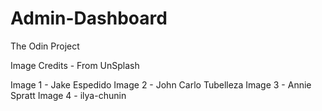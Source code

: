 # Admin-Dashboard
The Odin Project


Image Credits - From UnSplash

Image 1 - Jake Espedido 
Image 2 - John Carlo Tubelleza
Image 3 - Annie Spratt
Image 4 - ilya-chunin
